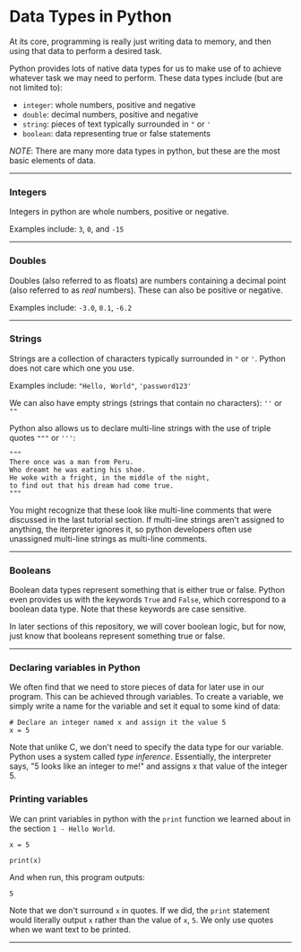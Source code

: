 # Data Types in Python

At its core, programming is really just writing data to memory, and then using that data to perform a desired task.

Python provides lots of native data types for us to make use of to achieve whatever task we may need to perform. These data types include (but are not limited to):

- ```integer```: whole numbers, positive and negative
- ```double```: decimal numbers, positive and negative
- ```string```: pieces of text typically surrounded in ```"``` or ```'```
- ```boolean```: data representing true or false statements

_NOTE_: There are many more data types in python, but these are the most basic elements of data.

---

### Integers

Integers in python are whole numbers, positive or negative.

Examples include: ```3```, ```0```, and ```-15```

---

### Doubles

Doubles (also referred to as floats) are numbers containing a decimal point (also referred to as _real_ numbers). These can also be positive or negative.

Examples include: ```-3.0```, ```0.1```, ```-6.2```

---

### Strings

Strings are a collection of characters typically surrounded in ```"``` or ```'```. Python does not care which one you use.

Examples include: ```"Hello, World"```, ```'password123'```

We can also have empty strings (strings that contain no characters): ```''``` or ```""```

Python also allows us to declare multi-line strings with the use of triple quotes ```"""``` or ```'''```:

```python3
"""
There once was a man from Peru.
Who dreamt he was eating his shoe.
He woke with a fright, in the middle of the night,
to find out that his dream had come true.
"""
```

You might recognize that these look like multi-line comments that were discussed in the last tutorial section. If multi-line strings aren't assigned to anything, the iterpreter ignores it, so python developers often use unassigned multi-line strings as multi-line comments.

---

### Booleans

Boolean data types represent something that is either true or false. Python even provides us with the keywords ```True``` and ```False```, which correspond to a boolean data type. Note that these keywords are case sensitive.

In later sections of this repository, we will cover boolean logic, but for now, just know that booleans represent something true or false.

---

### Declaring variables in Python

We often find that we need to store pieces of data for later use in our program. This can be achieved through variables. To create a variable, we simply write a name for the variable and set it equal to some kind of data:

```python3
# Declare an integer named x and assign it the value 5
x = 5
```

Note that unlike C, we don't need to specify the data type for our variable. Python uses a system called _type inference_. Essentially, the interpreter says, "5 looks like an integer to me!" and assigns x that value of the integer 5.

### Printing variables

We can print variables in python with the ```print``` function we learned about in the section ```1 - Hello World```.

```python3
x = 5

print(x)
```
And when run, this program outputs:
```
5
```

Note that we don't surround ```x``` in quotes. If we did, the ```print``` statement would literally output ```x``` rather than the value of ```x```, ```5```. We only use quotes when we want text to be printed.

---
